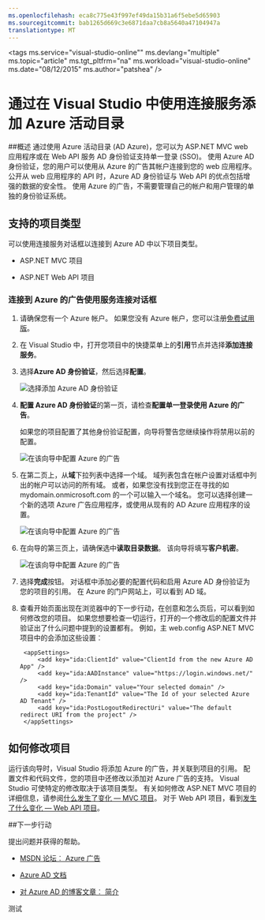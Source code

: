 ```yaml
---
ms.openlocfilehash: eca8c775e43f997ef49da15b31a6f5ebe5d65903
ms.sourcegitcommit: bab1265d669c3e6871daa7cb8a5640a47104947a
translationtype: MT
---
```

<properties 
   pageTitle="通过在 Visual Studio 中使用连接服务添加 Azure Active Directory |Microsoft Azure"
   description="通过使用 Visual Studio 中添加连接服务对话框中添加 Azure 活动目录"
   services="visual-studio-online"
   documentationCenter="na"
   authors="patshea123"
   manager="douge"
   editor="tlee" />
<tags 
   ms.service="visual-studio-online""
   ms.devlang="multiple"
   ms.topic="article"
   ms.tgt_pltfrm="na"
   ms.workload="visual-studio-online"
   ms.date="08/12/2015"
   ms.author="patshea" />

# 通过在 Visual Studio 中使用连接服务添加 Azure 活动目录 

##概述
通过使用 Azure 活动目录 (AD Azure)，您可以为 ASP.NET MVC web 应用程序或在 Web API 服务 AD 身份验证支持单一登录 (SSO)。 使用 Azure AD 身份验证，您的用户可以使用从 Azure 的广告其帐户连接到您的 web 应用程序。 公开从 web 应用程序的 API 时，Azure AD 身份验证与 Web API 的优点包括增强的数据的安全性。 使用 Azure 的广告，不需要管理自己的帐户和用户管理的单独的身份验证系统。

## 支持的项目类型

可以使用连接服务对话框以连接到 Azure AD 中以下项目类型。

- ASP.NET MVC 项目

- ASP.NET Web API 项目


### 连接到 Azure 的广告使用服务连接对话框

1. 请确保您有一个 Azure 帐户。 如果您没有 Azure 帐户，您可以注册[免费试用版](http://go.microsoft.com/fwlink/?LinkId=518146)。

1. 在 Visual Studio 中，打开您项目中的快捷菜单上的**引用**节点并选择**添加连接服务**。
1. 选择**Azure AD 身份验证**，然后选择**配置**。

    ![选择添加 Azure AD 身份验证](./media/vs-azure-tools-connected-services-add-active-directory/connected-services-add-active-directory.png)

1. **配置 Azure AD 身份验证**的第一页，请检查**配置单一登录使用 Azure 的广告**。

    如果您的项目配置了其他身份验证配置，向导将警告您继续操作将禁用以前的配置。

    ![在该向导中配置 Azure 的广告](./media/vs-azure-tools-connected-services-add-active-directory/configure-azure-ad-wizard-1.png)

1.  在第二页上，从**域**下拉列表中选择一个域。 域列表包含在帐户设置对话框中列出的帐户可以访问的所有域。 或者，如果您没有找到您正在寻找的如 mydomain.onmicrosoft.com 的一个可以输入一个域名。 您可以选择创建一个新的选项 Azure 广告应用程序，或使用从现有的 AD Azure 应用程序的设置。 

    ![在该向导中配置 Azure 的广告](./media/vs-azure-tools-connected-services-add-active-directory/configure-azure-ad-wizard-2.png)


1. 在向导的第三页上，请确保选中**读取目录数据**。 该向导将填写**客户机密**。 

    ![在该向导中配置 Azure 的广告](./media/vs-azure-tools-connected-services-add-active-directory/configure-azure-ad-wizard-3.png)

1. 选择**完成**按钮。 对话框中添加必要的配置代码和启用 Azure AD 身份验证为您的项目的引用。 在 Azure 的门户网站上，可以看到 AD 域。

1. 查看开始页面出现在浏览器中的下一步行动，在创意和怎么页后，可以看到如何修改您的项目。 如果您想要检查一切运行，打开的一个修改后的配置文件并验证出了什么问题中提到的设置都有。 例如，主 web.config ASP.NET MVC 项目中的会添加这些设置︰

        <appSettings> 
            <add key="ida:ClientId" value="ClientId from the new Azure AD App" />
            <add key="ida:AADInstance" value="https://login.windows.net/" />
            <add key="ida:Domain" value="Your selected domain" />
            <add key="ida:TenantId" value="The Id of your selected Azure AD Tenant" />
            <add key="ida:PostLogoutRedirectUri" value="The default redirect URI from the project" />
        </appSettings>

## 如何修改项目

运行该向导时，Visual Studio 将添加 Azure 的广告，并关联到项目的引用。 配置文件和代码文件，您的项目中还修改以添加对 Azure 广告的支持。 Visual Studio 可使特定的修改取决于该项目类型。 有关如何修改 ASP.NET MVC 项目的详细信息，请参阅[什么发生了变化 — MVC 项目](http://go.microsoft.com/fwlink/p/?LinkID=513809)。 对于 Web API 项目，看到[发生了什么变化 — Web API 项目](http://go.microsoft.com/fwlink/p/?LinkId=513810)。

##下一步行动

提出问题并获得的帮助。

 - [MSDN 论坛︰ Azure 广告](https://social.msdn.microsoft.com/forums/azure/home?forum=WindowsAzureAD)

 - [Azure AD 文档](http://azure.microsoft.com/documentation/services/active-directory/)

 - [对 Azure AD 的博客文章︰ 简介](http://blogs.msdn.com/b/brunoterkaly/archive/2014/03/03/introduction-to-windows-azure-active-directory.aspx)


测试
